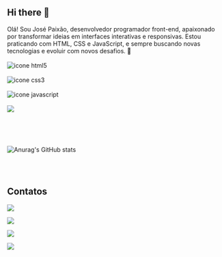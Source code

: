 ## Hi there 👋
 Olá! Sou José Paixão, desenvolvedor programador front-end, apaixonado por transformar ideias em interfaces interativas e responsivas. Estou praticando com HTML, CSS e JavaScript, e sempre buscando 
 novas tecnologias e evoluir com novos desafios. 🚀 <br>
 <br><img src="https://img.shields.io/badge/HTML5-E34F26?style=for-the-badge&logo=html5&logoColor=white" alt="icone html5"/><br>
 <br><img src="https://img.shields.io/badge/CSS3-1572B6?style=for-the-badge&logo=css3&logoColor=white" alt="icone css3" /><br>
 <br><img src="https://img.shields.io/badge/JavaScript-323330?style=for-the-badge&logo=javascript&logoColor=F7DF1E" alt="icone javascript"/><br>
 <br><img src="https://img.shields.io/badge/Made%20for-VSCode-1f425f.svg" />


<br>
<br>
<br>



![Anurag's GitHub stats](https://github-readme-stats.vercel.app/api?username=JosePaixao007&show_icons=true&theme=transparent)


<br>
<br>

## Contatos

<p>
<a href"https://www.facebook.com/@jparalves">
<img src="https://img.shields.io/badge/Facebook-1877F2?style=for-the-badge&logo=facebook&logoColor=white"/>
</a>

<p>
<a href"https://www.instagram.com/@jparalves">
<img src="https://img.shields.io/badge/Instagram-E4405F?style=for-the-badge&logo=instagram&logoColor=white"/>
</a>

<p>
<a href"https://www.Linkedin.com/joséPaixão">
<img src="https://img.shields.io/badge/LinkedIn-0077B5?style=for-the-badge&logo=linkedin&logoColor=white"/>
</a>

<p>
<a href"https://www.Gmail.com/joséPaixão">
<img src="https://img.shields.io/badge/Gmail-D14836?style=for-the-badge&logo=gmail&logoColor=white"/>
</a>





